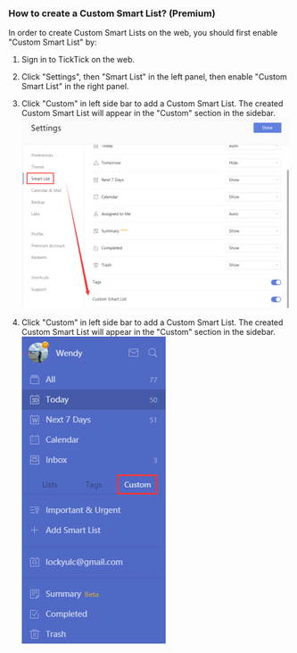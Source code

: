 ### How to create a Custom Smart List? (Premium)

In order to create Custom Smart Lists on the web, you should first enable "Custom Smart List" by:

1. Sign in to TickTick on the web.

2. Click "Settings", then "Smart List" in the left panel, then enable "Custom Smart List" in the right panel.

3. Click "Custom" in left side bar to add a Custom Smart List. The created Custom Smart List will appear in the "Custom" section in the sidebar. ![](../../images/ticktick-web-version/list/2.5.2.1.png)

4. Click "Custom" in left side bar to add a Custom Smart List. The created Custom Smart List will appear in the "Custom" section in the sidebar. ![](../../images/ticktick-web-version/list/2.5.2.2.png)


